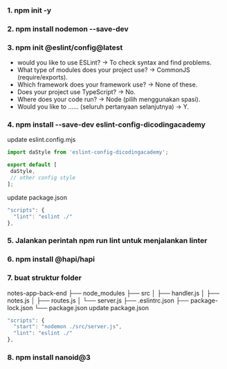 ### 1. npm init -y
### 2. npm install nodemon --save-dev
### 3. npm init @eslint/config@latest
 - would you like to use ESLint? -> To check syntax and find problems.
 - What type of modules does your project use? -> CommonJS (require/exports).
 - Which framework does your framework use? -> None of these. 
 - Does your project use TypeScript? -> No.
 - Where does your code run? -> Node (pilih menggunakan spasi).
 - Would you like to …… (seluruh pertanyaan selanjutnya) -> Y.
 ### 4. npm install --save-dev eslint-config-dicodingacademy
 update eslint.config.mjs
 ```js
import daStyle from 'eslint-config-dicodingacademy';
 
export default [
  daStyle,
  // other config style
];
```

update package.json
```js
"scripts": {
  "lint": "eslint ./"
},
```
### 5. Jalankan perintah npm run lint untuk menjalankan linter
### 6. npm install @hapi/hapi
### 7. buat struktur folder
notes-app-back-end
├── node_modules
├── src
│ ├── handler.js
│ ├── notes.js
│ ├── routes.js
│ └── server.js
├── .eslintrc.json
├── package-lock.json
└── package.json
update package.json
```js
"scripts": {
  "start": "nodemon ./src/server.js",
  "lint": "eslint ./"
},
```
### 8. npm install nanoid@3